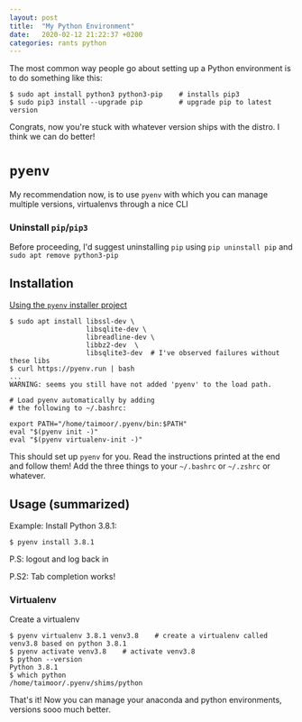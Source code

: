 ```yaml
---
layout: post
title:  "My Python Environment"
date:   2020-02-12 21:22:37 +0200
categories: rants python
---
```


The most common way people go about setting up a Python environment is to do something like this:

```console
$ sudo apt install python3 python3-pip    # installs pip3
$ sudo pip3 install --upgrade pip         # upgrade pip to latest version
```

Congrats, now you're stuck with whatever version ships with the distro. I think we can do better!


# `pyenv`

My recommendation now, is to use `pyenv` with which you can manage multiple versions, virtualenvs through a nice CLI

### Uninstall `pip`/`pip3`
Before proceeding, I'd suggest uninstalling `pip` using `pip uninstall pip` and `sudo apt remove python3-pip`

## Installation

[Using the `pyenv` installer project](https://github.com/pyenv/pyenv-installer)

```console
$ sudo apt install libssl-dev \
                   libsqlite-dev \
                   libreadline-dev \
                   libbz2-dev  \
                   libsqlite3-dev  # I've observed failures without these libs
$ curl https://pyenv.run | bash
...
WARNING: seems you still have not added 'pyenv' to the load path.

# Load pyenv automatically by adding
# the following to ~/.bashrc:

export PATH="/home/taimoor/.pyenv/bin:$PATH"
eval "$(pyenv init -)"
eval "$(pyenv virtualenv-init -)"
```

This should set up `pyenv` for you. Read the instructions printed at the end and follow them! Add the three things to your `~/.bashrc` or `~/.zshrc` or whatever.

## Usage (summarized)

Example: Install Python 3.8.1:

```console
$ pyenv install 3.8.1
```

P.S: logout and log back in

P.S2: Tab completion works!

### Virtualenv
Create a virtualenv
```console
$ pyenv virtualenv 3.8.1 venv3.8    # create a virtualenv called venv3.8 based on python 3.8.1
$ pyenv activate venv3.8    # activate venv3.8
$ python --version
Python 3.8.1
$ which python
/home/taimoor/.pyenv/shims/python
```

That's it! Now you can manage your anaconda and python environments, versions sooo much better.
